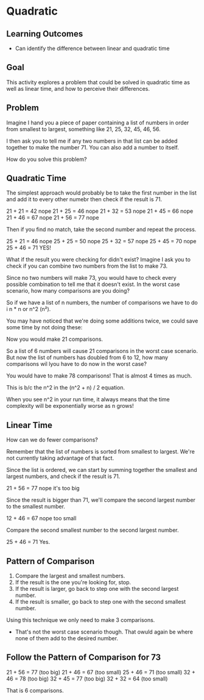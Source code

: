 # Quadratic

## Learning Outcomes
  * Can identify the difference between linear and quadratic time

## Goal
This activity explores a problem that could be solved in quadratic time as well as linear time, and how to perceive their differences.

## Problem
Imagine I hand you a piece of paper containing a list of numbers in order from smallest to largest, something like 21, 25, 32, 45, 46, 56. 

I then ask you to tell me if any two numbers in that list can be added together to make the number 71. You can also add a number to itself.

How do you solve this problem?

## Quadratic Time
The simplest approach would probably be to take the first number in the list and add it to every other numebr then check if the result is 71.

  21 + 21 = 42 nope
  21 + 25 = 46 nope
  21 + 32 = 53 nope
  21 + 45 = 66 nope
  21 + 46 = 67 nope
  21 + 56 = 77 nope

Then if you find no match, take the second number and repeat the process.

  25 + 21 = 46 nope
  25 + 25 = 50 nope
  25 + 32 = 57 nope
  25 + 45 = 70 nope
  25 + 46 = 71 YES!

What if the result you were checking for didn't exist? Imagine I ask you to check if you can combine two numbers from the list to make 73. 

Since no two numbers will make 73, you would have to check every possible combination to tell me that it doesn't exist. In the worst case scenario, how many comparisons are you doing?

So if we have a list of n numbers, the number of comparisons we have to do i n * n or n^2 (n²).

You may have noticed that we're doing some additions twice, we could save some time by not doing these:

Now you would make 21 comparisons.


So a list of 6 numbers will cause 21 comparisons in the worst case scenario. But now the list of numbers has doubled from 6 to 12, how many comparisons wil lyou have to do now in the worst case? 

You would have to make 78 comparisons! That is almost 4 times as much.

This is b/c the n^2 in the (n^2 + n) / 2 equation.

When you see n^2 in your run time, it always means that the time complexity will be exponentially worse as n grows! 


## Linear Time
How can we do fewer comparisons?

Remember that the list of numbers is sorted from smallest to largest. We're not currently taking advantage of that fact.

Since the list is ordered, we can start by summing together the smallest and largest numbers, and check if the result is 71.

  21 + 56 = 77 nope it's too big

Since the result is bigger than 71, we'll compare the second largest number to the smallest number.

  12 + 46 = 67 nope too small

Compare the second smallest number to the second largest number.

  25 + 46 = 71 Yes.


## Pattern of Comparison

  1. Compare the largest and smallest numbers.
  2. If the result is the one you're looking for, stop.
  3. If the result is larger, go back to step one with the second largest number.
  4. If the result is smaller, go back to step one with the second smallest number.

Using this technique we only need to make 3 comparisons.

* That's not the worst case scenario though. That owuld again be where none of them add to the desired number.


## Follow the Pattern of Comparison for 73

  21 + 56 = 77 (too big)
  21 + 46 = 67 (too small)
  25 + 46 = 71 (too small)
  32 + 46 = 78 (too big)
  32 + 45 = 77 (too big)
  32 + 32 = 64 (too small)

  That is 6 comparisons. 
